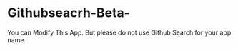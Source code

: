 # Githubseacrh-Beta-
You can Modify This App. But please do not use Github Search for your app name.
